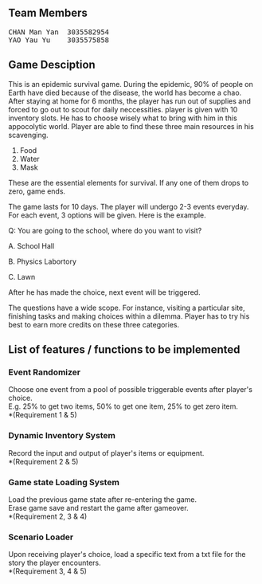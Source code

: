 Team Members
------
<pre>
CHAN Man Yan  3035582954  
YAO Yau Yu    3035575858
</pre>
Game Desciption
------
This is an epidemic survival game. During the epidemic, 90% of people on Earth have died because of the disease, the world has become a chao. After staying at home for 6 months, the player has run out of supplies and forced to go out to scout for daily neccessities. player is given with 10 inventory slots. He has to choose wisely what to bring with him in this appocolytic world. Player are able to find these three main resources in his scavenging.

1. Food
2. Water
3. Mask

These are the essential elements for survival. If any one of them drops to zero, game ends.

The game lasts for 10 days. The player will undergo 2-3 events everyday. For each event, 3 options will be given. Here is the example.

Q: You are going to the school, where do you want to visit?

A. School Hall

B. Physics Labortory

C. Lawn

After he has made the choice, next event will be triggered. 

The questions have a wide scope. For instance, visiting a particular site, finishing tasks and making choices within a dilemma. Player has to try his best to earn more credits on these three categories.

List of features / functions to be implemented
------
### Event Randomizer
Choose one event from a pool of possible triggerable events after player's choice.  
E.g. 25% to get two items, 50% to get one item, 25% to get zero item.  
*(Requirement 1 & 5)

### Dynamic Inventory System
Record the input and output of player's items or equipment.  
*(Requirement 2 & 5)

### Game state Loading System
Load the previous game state after re-entering the game.  
Erase game save and restart the game after gameover.  
*(Requirement 2, 3 & 4)

### Scenario Loader
Upon receiving player's choice, load a specific text from a txt file for the story the player encounters.  
*(Requirement 3, 4 & 5)


